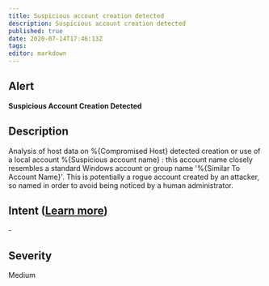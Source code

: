 ```yaml
---
title: Suspicious account creation detected
description: Suspicious account creation detected
published: true
date: 2020-07-14T17:46:13Z
tags:
editor: markdown
---
```


## Alert
**Suspicious Account Creation Detected**

## Description
Analysis of host data on %{Compromised Host} detected creation or use of a local account %{Suspicious account name} : this account name closely resembles a standard Windows account or group name '%{Similar To Account Name}'. This is potentially a rogue account created by an attacker, so named in order to avoid being noticed by a human administrator.

## Intent ([Learn more](/public/security/alerts/intentions.md))
\-

## Severity
Medium




